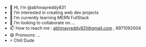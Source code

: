- 👋 Hi, I’m @abhinayreddy831
- 👀 I’m interested in creating web dev projects
- 🌱 I’m currently learning MERN FullStack
- 💞️ I’m looking to collaborate on ...
- 📫 How to reach me : abhinayreddy831@gmail.com , 8971092004
- 😄 Pronouns: ...
- ⚡ Chill Dude

<!---
abhinayreddy831/abhinayreddy831 is a ✨ special ✨ repository because its `README.md` (this file) appears on your GitHub profile.
You can click the Preview link to take a look at your changes.
--->
